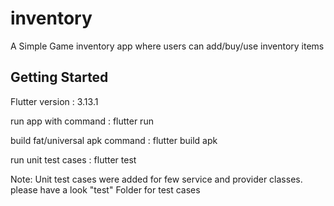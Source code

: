 # inventory

A Simple Game inventory app where users can add/buy/use inventory items

## Getting Started

Flutter version : 3.13.1

run app with command   : flutter run

build fat/universal apk command : flutter build apk

run unit test cases : flutter test

Note: Unit test cases were added for few service and provider classes. please have a look "test"
      Folder for test cases


